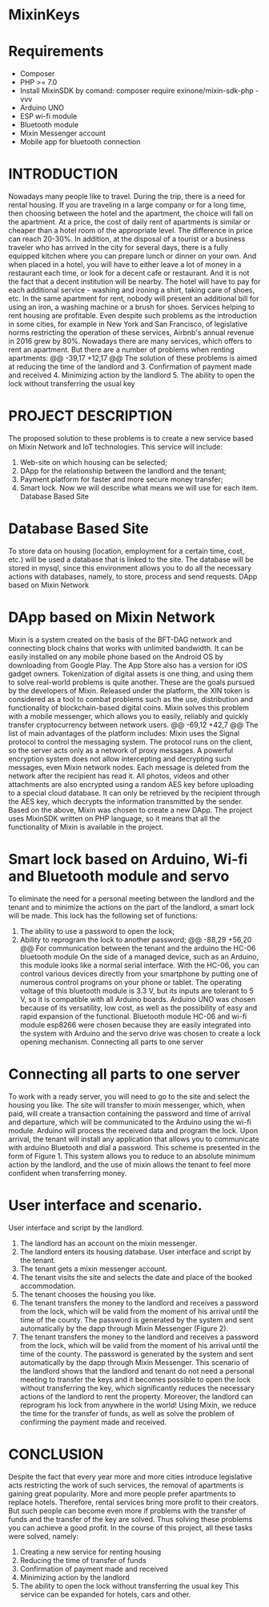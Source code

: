 # MixinKeys
# Requirements
- Composer
- PHP >= 7.0
- Install MixinSDK by comand: composer require exinone/mixin-sdk-php -vvv
- Arduino UNO 
- ESP wi-fi module
- Bluetooth module 
- Mixin Messenger account
- Mobile app for bluetooth connection

# INTRODUCTION
Nowadays many people like to travel. During the trip, there is a need for rental housing. If you are traveling in a large company or for a long time, then choosing between the hotel and the apartment, the choice will fall on the apartment. At a price, the cost of daily rent of apartments is similar or cheaper than a hotel room of the appropriate level. The difference in price can reach 20-30%. In addition, at the disposal of a tourist or a business traveler who has arrived in the city for several days, there is a fully equipped kitchen where you can prepare lunch or dinner on your own. And when placed in a hotel, you will have to either leave a lot of money in a restaurant each time, or look for a decent cafe or restaurant. And it is not the fact that a decent institution will be nearby. The hotel will have to pay for each additional service - washing and ironing a shirt, taking care of shoes, etc. In the same apartment for rent, nobody will present an additional bill for using an iron, a washing machine or a brush for shoes.
Services helping to rent housing are profitable. Even despite such problems as the introduction in some cities, for example in New York and San Francisco, of legislative norms restricting the operation of these services, Airbnb's annual revenue in 2016 grew by 80%. 
Nowadays there are many services, which offers to rent an apartment. But there are a number of problems when renting apartments:
@@ -39,17 +12,17 @@ The solution of these problems is aimed at reducing the time of the landlord and
3. Confirmation of payment made and received
4. Minimizing action by the landlord
5. The ability to open the lock without transferring the usual key

# PROJECT DESCRIPTION
The proposed solution to these problems is to create a new service based on Mixin Network and IoT technologies.
This service will include:
1. Web-site on which housing can be selected;
2. DApp for the relationship between the landlord and the tenant;
3. Payment platform for faster and more secure money transfer;
4. Smart lock.
Now we will describe what means we will use for each item.
Database Based Site
# Database Based Site
To store data on housing (location, employment for a certain time, cost, etc.) will be used a database that is linked to the site. The database will be stored in mysql, since this environment allows you to do all the necessary actions with databases, namely, to store, process and send requests.
DApp based on Mixin Network
# DApp based on Mixin Network
Mixin is a system created on the basis of the BFT-DAG network and connecting block chains that works with unlimited bandwidth. It can be easily installed on any mobile phone based on the Android OS by downloading from Google Play. The App Store also has a version for iOS gadget owners.
Tokenization of digital assets is one thing, and using them to solve real-world problems is quite another. These are the goals pursued by the developers of Mixin. Released under the platform, the XIN token is considered as a tool to combat problems such as the use, distribution and functionality of blockchain-based digital coins.
Mixin solves this problem with a mobile messenger, which allows you to easily, reliably and quickly transfer cryptocurrency between network users.
@@ -69,12 +42,7 @@ The list of main advantages of the platform includes:
Mixin uses the Signal protocol to control the messaging system. The protocol runs on the client, so the server acts only as a network of proxy messages. A powerful encryption system does not allow intercepting and decrypting such messages, even Mixin network nodes.
Each message is deleted from the network after the recipient has read it. All photos, videos and other attachments are also encrypted using a random AES key before uploading to a special cloud database. It can only be retrieved by the recipient through the AES key, which decrypts the information transmitted by the sender.
Based on the above, Mixin was chosen to create a new DApp. The project uses MixinSDK written on PHP language, so it means that all the functionality of Mixin is available in the project. 

# Smart lock based on Arduino, Wi-fi and Bluetooth module and servo
To eliminate the need for a personal meeting between the landlord and the tenant and to minimize the actions on the part of the landlord, a smart lock will be made. This lock has the following set of functions:
1. The ability to use a password to open the lock;
2. Ability to reprogram the lock to another password;
@@ -88,29 +56,20 @@ For communication between the tenant and the arduino the HC-06 bluetooth module
On the side of a managed device, such as an Arduino, this module looks like a normal serial interface. With the HC-06, you can control various devices directly from your smartphone by putting one of numerous control programs on your phone or tablet.
The operating voltage of this bluetooth module is 3.3 V, but its inputs are tolerant to 5 V, so it is compatible with all Arduino boards.
Arduino UNO was chosen because of its versatility, low cost, as well as the possibility of easy and rapid expansion of the functional. Bluetooth module HC-06 and wi-fi module esp8266 were chosen because they are easily integrated into the system with Arduino and the servo drive was chosen to create a lock opening mechanism.
Connecting all parts to one server
# Connecting all parts to one server
To work with a ready server, you will need to go to the site and select the housing you like. The site will transfer to mixin messenger, which, when paid, will create a transaction containing the password and time of arrival and departure, which will be communicated to the Arduino using the wi-fi module. Arduino will process the received data and program the lock. Upon arrival, the tenant will install any application that allows you to communicate with arduino Bluetooth and dial a password. This scheme is presented in the form of Figure 1.
This system allows you to reduce to an absolute minimum action by the landlord, and the use of mixin allows the tenant to feel more confident when transferring money.

# User interface and scenario.
User interface and script by the landlord.
1.	The landlord has an account on the mixin messenger.
2.	The landlord enters its housing database.
User interface and script by the tenant.
1.	The tenant gets a mixin messenger account.
2.	The tenant visits the site and selects the date and place of the booked accommodation.
3.	The tenant chooses the housing you like.
4.	The tenant transfers the money to the landlord and receives a password from the lock, which will be valid from the moment of his arrival until the time of the county. The password is generated by the system and sent automatically by the dapp through Mixin Messenger (Figure 2).
4.	The tenant transfers the money to the landlord and receives a password from the lock, which will be valid from the moment of his arrival until the time of the county. The password is generated by the system and sent automatically by the dapp through Mixin Messenger.
This scenario of the landlord shows that the landlord and tenant do not need a personal meeting to transfer the keys and it becomes possible to open the lock without transferring the key, which significantly reduces the necessary actions of the landlord to rent the property. Moreover, the landlord can reprogram his lock from anywhere in the world! Using Mixin, we reduce the time for the transfer of funds, as well as solve the problem of confirming the payment made and received.

# CONCLUSION
Despite the fact that every year more and more cities introduce legislative acts restricting the work of such services, the removal of apartments is gaining great popularity. More and more people prefer apartments to replace hotels. Therefore, rental services bring more profit to their creators. But such people can become even more if problems with the transfer of funds and the transfer of the key are solved. Thus solving these problems you can achieve a good profit. In the course of this project, all these tasks were solved, namely:
1. Creating a new service for renting housing
2. Reducing the time of transfer of funds
3. Confirmation of payment made and received
4. Minimizing action by the landlord
5. The ability to open the lock without transferring the usual key
This service can be expanded for hotels, cars and other. 
